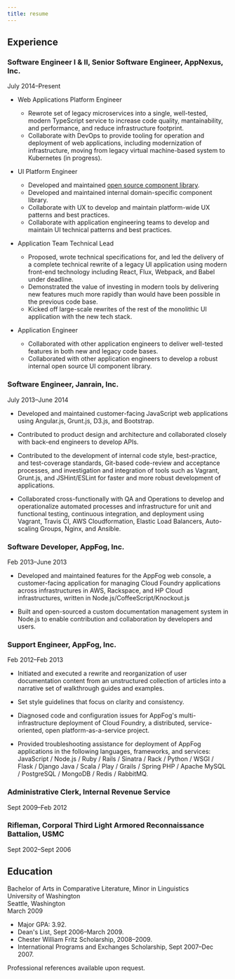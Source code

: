 ```yaml
---
title: resume
---
```

## Experience

### Software Engineer I & II, Senior Software Engineer, AppNexus, Inc.

July 2014&ndash;Present

* Web Applications Platform Engineer
  - Rewrote set of legacy microservices into a single, well-tested, modern
    TypeScript service to increase code quality, mantainability, and
    performance, and reduce infrastructure footprint.
  - Collaborate with DevOps to provide tooling for operation and deployment of
    web applications, including modernization of infrastructure, moving from
    legacy virtual machine-based system to Kubernetes (in progress).

* UI Platform Engineer
  - Developed and maintained
    [open source component library](https://github.com/appnexus/lucid).
  - Developed and maintained internal domain-specific component library.
  - Collaborate with UX to develop and maintain platform-wide UX patterns and
    best practices.
  - Collaborate with application engineering teams to develop and maintain
    UI technical patterns and best practices.

* Application Team Technical Lead
  - Proposed, wrote technical specifications for, and led the delivery of a
    complete technical rewrite of a legacy UI application using modern front-end
    technology including React, Flux, Webpack, and Babel under deadline.
  - Demonstrated the value of investing in modern tools by delivering new
    features much more rapidly than would have been possible in the previous
    code base.
  - Kicked off large-scale rewrites of the rest of the monolithic UI application
    with the new tech stack.

* Application Engineer
  - Collaborated with other application engineers to deliver well-tested
    features in both new and legacy code bases.
  - Collaborated with other application engineers to develop a robust internal
    open source UI component library.

### Software Engineer, Janrain, Inc.

July 2013&ndash;June 2014

* Developed and maintained customer-facing JavaScript web applications using
  Angular.js, Grunt.js, D3.js, and Bootstrap.

* Contributed to product design and architecture and collaborated closely with
  back-end engineers to develop APIs.

* Contributed to the development of internal code style, best-practice, and
  test-coverage standards, Git-based code-review and acceptance processes, and
  investigation and integration of tools such as Vagrant, Grunt.js, and
  JSHint/ESLint for faster and more robust development of applications.

* Collaborated cross-functionally with QA and Operations to develop and
  operationalize automated processes and infrastructure for unit and functional
  testing, continuous integration, and deployment using Vagrant, Travis CI, AWS
  Cloudformation, Elastic Load Balancers, Auto-scaling Groups, Nginx, and
  Ansible.

### Software Developer, AppFog, Inc.

Feb 2013&ndash;June 2013

* Developed and maintained features for the AppFog web console, a
  customer-facing application for managing Cloud Foundry applications across
  infrastructures in AWS, Rackspace, and HP Cloud infrastructures, written in
  Node.js/CoffeeScript/Knockout.js 

* Built and open-sourced a custom documentation management system in Node.js to
  enable contribution and collaboration by developers and users.

### Support Engineer, AppFog, Inc.

Feb 2012&ndash;Feb 2013

* Initiated and executed a rewrite and reorganization of user documentation
  content from an unstructured collection of articles into a narrative set of
  walkthrough guides and examples.

* Set style guidelines that focus on clarity and consistency.

* Diagnosed code and configuration issues for AppFog's multi-infrastructure
  deployment of Cloud Foundry, a distributed, service-oriented, open
  platform-as-a-service project.

* Provided troubleshooting assistance for deployment of AppFog applications in
  the following languages, frameworks, and services: JavaScript / Node.js / Ruby
  / Rails / Sinatra / Rack / Python / WSGI / Flask / Django Java / Scala / Play
  / Grails / Spring PHP / Apache MySQL / PostgreSQL / MongoDB / Redis /
  RabbitMQ.

### Administrative Clerk, Internal Revenue Service

Sept 2009&ndash;Feb 2012

### Rifleman, Corporal Third Light Armored Reconnaissance Battalion, USMC

Sept 2002&ndash;Sept 2006

## Education

Bachelor of Arts in Comparative Literature, Minor in Linguistics<br />
University of Washington<br />
Seattle, Washington<br />
March 2009

* Major GPA: 3.92.
* Dean's List, Sept 2006&ndash;March 2009.
* Chester William Fritz Scholarship, 2008&ndash;2009.
* International Programs and Exchanges Scholarship, Sept 2007&ndash;Dec 2007.

Professional references available upon request.
